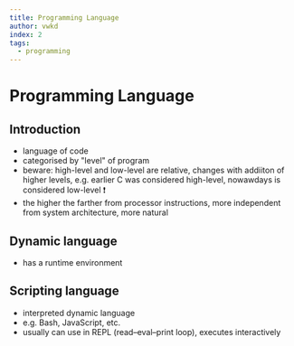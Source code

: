 ```yaml
---
title: Programming Language
author: vwkd
index: 2
tags:
  - programming
---
```

# Programming Language



## Introduction

- language of code
- categorised by "level" of program
- beware: high-level and low-level are relative, changes with addiiton of higher levels, e.g. earlier C was considered high-level, nowawdays is considered low-level ❗️
- the higher the farther from processor instructions, more independent from system architecture, more natural



## Dynamic language

- has a runtime environment



## Scripting language

<!-- todo: what is interpreted dynamic language? defined runtime environment already to have interpreter... -->

- interpreted dynamic language
- e.g. Bash, JavaScript, etc.
- usually can use in REPL (read–eval–print loop), executes interactively